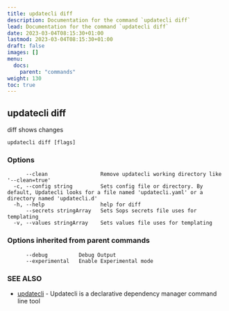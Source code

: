 ```yaml
---
title: updatecli diff
description: Documentation for the command `updatecli diff`
lead: Documentation for the command `updatecli diff`
date: 2023-03-04T08:15:30+01:00
lastmod: 2023-03-04T08:15:30+01:00
draft: false
images: []
menu:
  docs:
    parent: "commands"
weight: 130
toc: true
---
```


## updatecli diff

diff shows changes

```
updatecli diff [flags]
```

### Options

```
      --clean                 Remove updatecli working directory like '--clean=true'
  -c, --config string         Sets config file or directory. By default, Updatecli looks for a file named 'updatecli.yaml' or a directory named 'updatecli.d'
  -h, --help                  help for diff
      --secrets stringArray   Sets Sops secrets file uses for templating
  -v, --values stringArray    Sets values file uses for templating
```

### Options inherited from parent commands

```
      --debug          Debug Output
      --experimental   Enable Experimental mode
```

### SEE ALSO

* [updatecli](/docs/commands/updatecli)	 - Updatecli is a declarative dependency manager command line tool

